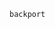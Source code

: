 <!-- markdownlint-disable first-line-heading -->

```{spelling}
backport
```

```{include} ../../.github/SECURITY.md

```
